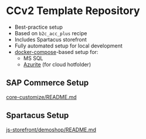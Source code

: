 # CCv2 Template Repository

- Best-practice setup
- Based on `b2c_acc_plus` recipe
- Includes Spartacus storefront
- Fully automated setup for local development
- [docker-compose](https://docs.docker.com/compose/)-based setup for:
  - MS SQL
  - [Azurite](https://github.com/Azure/Azurite) (for cloud hotfolder)

## SAP Commerce Setup

[core-customize/README.md](core-customize/README.md)

## Spartacus Setup

[js-storefront/demoshop/README.md](js-storefront/demoshop/README.md)
